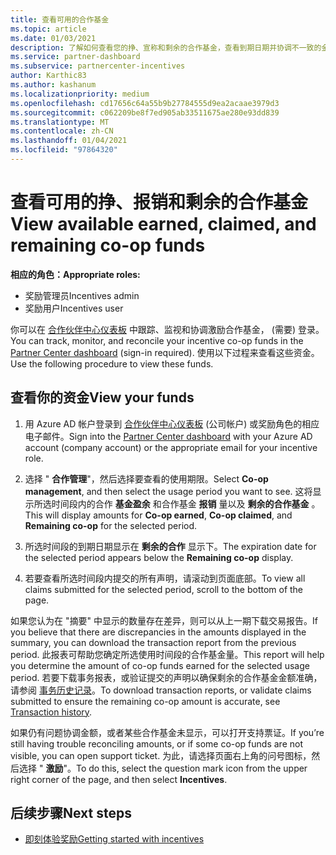 ```yaml
---
title: 查看可用的合作基金
ms.topic: article
ms.date: 01/03/2021
description: 了解如何查看您的挣、宣称和剩余的合作基金，查看到期日期并协调不一致的金额。
ms.service: partner-dashboard
ms.subservice: partnercenter-incentives
author: Karthic83
ms.author: kashanum
ms.localizationpriority: medium
ms.openlocfilehash: cd17656c64a55b9b27784555d9ea2acaae3979d3
ms.sourcegitcommit: c062209be8f7ed905ab33511675ae280e93dd839
ms.translationtype: MT
ms.contentlocale: zh-CN
ms.lasthandoff: 01/04/2021
ms.locfileid: "97864320"
---
```

# <a name="view-available-earned-claimed-and-remaining-co-op-funds"></a><span data-ttu-id="1f0b5-103">查看可用的挣、报销和剩余的合作基金</span><span class="sxs-lookup"><span data-stu-id="1f0b5-103">View available earned, claimed, and remaining co-op funds</span></span>

<span data-ttu-id="1f0b5-104">**相应的角色：**</span><span class="sxs-lookup"><span data-stu-id="1f0b5-104">**Appropriate roles:**</span></span>

- <span data-ttu-id="1f0b5-105">奖励管理员</span><span class="sxs-lookup"><span data-stu-id="1f0b5-105">Incentives admin</span></span>
- <span data-ttu-id="1f0b5-106">奖励用户</span><span class="sxs-lookup"><span data-stu-id="1f0b5-106">Incentives user</span></span>

<span data-ttu-id="1f0b5-107">你可以在 [合作伙伴中心仪表板](https://partner.microsoft.com/dashboard/) 中跟踪、监视和协调激励合作基金， (需要) 登录。</span><span class="sxs-lookup"><span data-stu-id="1f0b5-107">You can track, monitor, and reconcile your incentive co-op funds in the [Partner Center dashboard](https://partner.microsoft.com/dashboard/) (sign-in required).</span></span> <span data-ttu-id="1f0b5-108">使用以下过程来查看这些资金。</span><span class="sxs-lookup"><span data-stu-id="1f0b5-108">Use the following procedure to view these funds.</span></span>

## <a name="view-your-funds"></a><span data-ttu-id="1f0b5-109">查看你的资金</span><span class="sxs-lookup"><span data-stu-id="1f0b5-109">View your funds</span></span>

1. <span data-ttu-id="1f0b5-110">用 Azure AD 帐户登录到 [合作伙伴中心仪表板](https://partner.microsoft.com/dashboard/) (公司帐户) 或奖励角色的相应电子邮件。</span><span class="sxs-lookup"><span data-stu-id="1f0b5-110">Sign into the [Partner Center dashboard](https://partner.microsoft.com/dashboard/) with your Azure AD account (company account) or the appropriate email for your incentive role.</span></span>

2. <span data-ttu-id="1f0b5-111">选择 " **合作管理**"，然后选择要查看的使用期限。</span><span class="sxs-lookup"><span data-stu-id="1f0b5-111">Select **Co-op management**, and then select the usage period you want to see.</span></span> <span data-ttu-id="1f0b5-112">这将显示所选时间段内的合作 **基金盈余** 和合作基金 **报销** 量以及 **剩余的合作基金** 。</span><span class="sxs-lookup"><span data-stu-id="1f0b5-112">This will display amounts for **Co-op earned**, **Co-op claimed**, and **Remaining co-op** for the selected period.</span></span>

3. <span data-ttu-id="1f0b5-113">所选时间段的到期日期显示在 **剩余的合作** 显示下。</span><span class="sxs-lookup"><span data-stu-id="1f0b5-113">The expiration date for the selected period appears below the **Remaining co-op** display.</span></span>  

4. <span data-ttu-id="1f0b5-114">若要查看所选时间段内提交的所有声明，请滚动到页面底部。</span><span class="sxs-lookup"><span data-stu-id="1f0b5-114">To view all claims submitted for the selected period, scroll to the bottom of the page.</span></span>

<span data-ttu-id="1f0b5-115">如果您认为在 "摘要" 中显示的数量存在差异，则可以从上一期下载交易报告。</span><span class="sxs-lookup"><span data-stu-id="1f0b5-115">If you believe that there are discrepancies in the amounts displayed in the summary, you can download the transaction report from the previous period.</span></span> <span data-ttu-id="1f0b5-116">此报表可帮助您确定所选使用时间段的合作基金量。</span><span class="sxs-lookup"><span data-stu-id="1f0b5-116">This report will help you determine the amount of co-op funds earned for the selected usage period.</span></span> <span data-ttu-id="1f0b5-117">若要下载事务报表，或验证提交的声明以确保剩余的合作基金金额准确，请参阅 [事务历史记录](/partner-center/payout-statement#transaction-history)。</span><span class="sxs-lookup"><span data-stu-id="1f0b5-117">To download transaction reports, or validate claims submitted to ensure the remaining co-op amount is accurate, see [Transaction history](/partner-center/payout-statement#transaction-history).</span></span>

<span data-ttu-id="1f0b5-118">如果仍有问题协调金额，或者某些合作基金未显示，可以打开支持票证。</span><span class="sxs-lookup"><span data-stu-id="1f0b5-118">If you’re still having trouble reconciling amounts, or if some co-op funds are not visible, you can open support ticket.</span></span> <span data-ttu-id="1f0b5-119">为此，请选择页面右上角的问号图标，然后选择 " **激励**"。</span><span class="sxs-lookup"><span data-stu-id="1f0b5-119">To do this, select the question mark icon from the upper right corner of the page, and then select **Incentives**.</span></span>

## <a name="next-steps"></a><span data-ttu-id="1f0b5-120">后续步骤</span><span class="sxs-lookup"><span data-stu-id="1f0b5-120">Next steps</span></span>

- [<span data-ttu-id="1f0b5-121">即刻体验奖励</span><span class="sxs-lookup"><span data-stu-id="1f0b5-121">Getting started with incentives</span></span>](incentives-get-started-intro.md)
